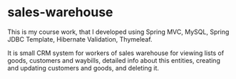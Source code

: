 # sales-warehouse

This is my course work, that I developed using Spring MVC, MySQL, Spring JDBC Template, Hibernate Validation, Thymeleaf.

It is small CRM system for workers of sales warehouse for viewing lists of goods, customers and waybills, detailed info about this entities, creating and updating 
customers and goods, and deleting it.
